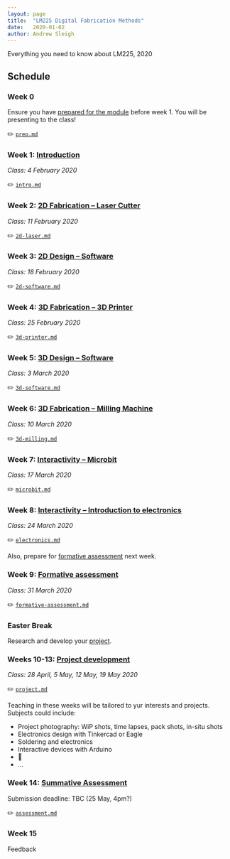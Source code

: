 ```yaml
---
layout: page
title:  "LM225 Digital Fabrication Methods"
date:   2020-01-02
author: Andrew Sleigh
---
```


Everything you need to know about LM225, 2020

<!--more-->

## Schedule

### Week 0

Ensure you have [prepared for the module](https://fablabbrighton.github.io/digital-fabrication-module/course-notes-lm225-2020/prep) before week 1. You will be presenting to the class!

:pencil2: [`prep.md`](https://github.com/fablabbrighton/digital-fabrication-module/tree/master/docs/_course-notes-lm225-2020/prep.md)

### Week 1: [Introduction](https://fablabbrighton.github.io/digital-fabrication-module/course-notes-lm225-2020/intro)

_Class: 4 February 2020_

:pencil2: [`intro.md`](https://github.com/fablabbrighton/digital-fabrication-module/tree/master/docs/_course-notes-lm225-2020/intro.md)


### Week 2: [2D Fabrication – Laser Cutter](https://fablabbrighton.github.io/digital-fabrication-module/course-notes-lm225-2020/2d-laser)

_Class: 11 February 2020_

:pencil2: [`2d-laser.md`](https://github.com/fablabbrighton/digital-fabrication-module/tree/master/docs/_course-notes-lm225-2020/2d-laser.md)


### Week 3: [2D Design – Software](https://fablabbrighton.github.io/digital-fabrication-module/course-notes-lm225-2020/2d-software)

_Class: 18 February 2020_

:pencil2: [`2d-software.md`](https://github.com/fablabbrighton/digital-fabrication-module/tree/master/docs/_course-notes-lm225-2020/2d-software.md)


### Week 4: [3D Fabrication – 3D Printer](https://fablabbrighton.github.io/digital-fabrication-module/course-notes-lm225-2020/3d-printer)

_Class: 25 February 2020_

:pencil2: [`3d-printer.md`](https://github.com/fablabbrighton/digital-fabrication-module/tree/master/docs/_course-notes-lm225-2020/3d-printer.md)

### Week 5: [3D Design – Software](https://fablabbrighton.github.io/digital-fabrication-module/course-notes-lm225-2020/3d-software)

_Class: 3 March 2020_

:pencil2: [`3d-software.md`](https://github.com/fablabbrighton/digital-fabrication-module/tree/master/docs/_course-notes-lm225-2020/3d-software.md)


### Week 6: [3D Fabrication – Milling Machine](https://fablabbrighton.github.io/digital-fabrication-module/course-notes-lm225-2020/3d-milling)

_Class: 10 March 2020_

:pencil2: [`3d-milling.md`](https://github.com/fablabbrighton/digital-fabrication-module/tree/master/docs/_course-notes-lm225-2020/3d-milling.md)


### Week 7: [Interactivity – Microbit](https://fablabbrighton.github.io/digital-fabrication-module/course-notes-lm225-2020/microbit)

_Class: 17 March 2020_

:pencil2: [`microbit.md`](https://github.com/fablabbrighton/digital-fabrication-module/tree/master/docs/_course-notes-lm225-2020/microbit.md)

### Week 8: [Interactivity – Introduction to electronics](https://fablabbrighton.github.io/digital-fabrication-module/course-notes-lm225-2020/electronics)

_Class: 24 March 2020_

:pencil2: [`electronics.md`](https://github.com/fablabbrighton/digital-fabrication-module/tree/master/docs/_course-notes-lm225-2020/electronics.md)

Also, prepare for [formative assessment](https://fablabbrighton.github.io/digital-fabrication-module/course-notes-lm225-2020/formative-assessment) next week.


### Week 9: [Formative assessment](https://fablabbrighton.github.io/digital-fabrication-module/course-notes-lm225-2020/formative-assessment)

_Class: 31 March 2020_

:pencil2: [`formative-assessment.md`](https://github.com/fablabbrighton/digital-fabrication-module/tree/master/docs/_course-notes-lm225-2020/formative-assessment.md)

### Easter Break

Research and develop your [project](https://fablabbrighton.github.io/digital-fabrication-module/course-notes-lm225-2020/project).

### Weeks 10-13: [Project development](https://fablabbrighton.github.io/digital-fabrication-module/course-notes-lm225-2020/project)

_Class: 28 April, 5 May, 12 May, 19 May 2020_

:pencil2: [`project.md`](https://github.com/fablabbrighton/digital-fabrication-module/tree/master/docs/_course-notes-lm225-2020/project.md)

Teaching in these weeks will be tailored to yur interests and projects. Subjects could include:

* Project photography: WiP shots, time lapses, pack shots, in-situ shots
* Electronics design with Tinkercad or Eagle
* Soldering and electronics
* Interactive devices with Arduino
* :construction:
* ...



### Week 14: [Summative Assessment](https://fablabbrighton.github.io/digital-fabrication-module/course-notes-lm225-2020/assessment)

Submission deadline: TBC (25 May, 4pm?)

:pencil2: [`assessment.md`](https://github.com/fablabbrighton/digital-fabrication-module/tree/master/docs/_course-notes-lm225-2020/assessment.md)

### Week 15

Feedback
